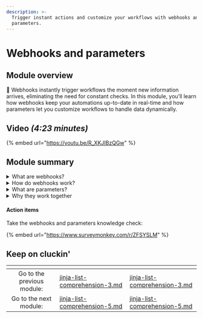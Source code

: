 ```yaml
---
description: >-
  Trigger instant actions and customize your workflows with webhooks and
  parameters.
---
```


# Webhooks and parameters

## Module overview

:egg: Webhooks instantly trigger workflows the moment new information arrives, eliminating the need for constant checks. In this module, you’ll learn how webhooks keep your automations up-to-date in real-time and how parameters let you customize workflows to handle data dynamically.

## Video _(4:23 minutes)_

{% embed url="https://youtu.be/R_XKJIBzQGw" %}

## Module summary

<details>

<summary>What are webhooks?</summary>

A **webhook** is like a notification that triggers a workflow as soon as an event happens—no need to constantly check for updates.

Example: When a customer submits a support ticket, a webhook instantly sends that information to Rewst, starting the workflow right away.

</details>

<details>

<summary>How do webhooks work?</summary>

Webhooks follow a simple process:

1. **An event happens** (e.g., a new ticket is submitted).
2. **The webhook sends a message** (called a payload) to a URL.
3. **A workflow is triggered** based on that message.

This real-time process keeps workflows efficient and responsive.

</details>

<details>

<summary>What are parameters?</summary>

**Parameters** are like fill-in-the-blank options that make workflows adaptable.

Example: Instead of hardcoding a date, you can use a parameter like _ReminderDate_ to customize it each time the workflow runs.

</details>

<details>

<summary>Why they work together</summary>

Webhooks deliver data to workflows, and parameters use that data to customize actions. Together, they make workflows more flexible, reusable, and real-time—keeping your automations efficient and dynamic.

</details>

#### Action items

Take the webhooks and parameters knowledge check:&#x20;

{% embed url="https://www.surveymonkey.com/r/ZFSYSLM" %}

## Keep on cluckin'

<table data-card-size="large" data-column-title-hidden data-view="cards" data-full-width="false"><thead><tr><th align="center"></th><th data-type="content-ref"></th><th data-hidden data-card-target data-type="content-ref"></th></tr></thead><tbody><tr><td align="center">Go to the previous module: </td><td><a href="jinja-list-comprehension-3.md">jinja-list-comprehension-3.md</a></td><td><a href="jinja-list-comprehension-3.md">jinja-list-comprehension-3.md</a></td></tr><tr><td align="center">Go to the next module:</td><td><a href="jinja-list-comprehension-5.md">jinja-list-comprehension-5.md</a></td><td><a href="jinja-list-comprehension-5.md">jinja-list-comprehension-5.md</a></td></tr></tbody></table>
